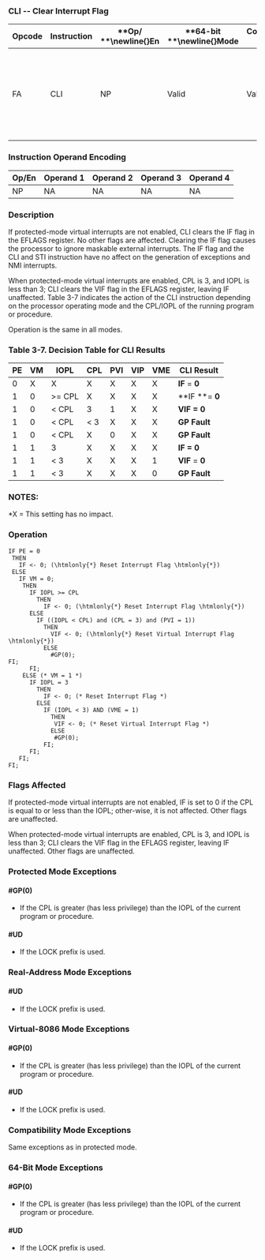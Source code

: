 ### CLI -- Clear Interrupt Flag


|**Opcode**|**Instruction**|**Op/ **\newline{}**En**|**64-bit **\newline{}**Mode**|**Compat/**\newline{}**Leg Mode**|**Description**|
|----------|---------------|------------------------|-----------------------------|---------------------------------|---------------|
|FA|CLI|NP|Valid|Valid|Clear interrupt flag; interrupts disabled when interrupt flag cleared.|
### Instruction Operand Encoding


|Op/En|Operand 1|Operand 2|Operand 3|Operand 4|
|-----|---------|---------|---------|---------|
|NP|NA|NA|NA|NA|
### Description


If protected-mode virtual interrupts are not enabled, CLI clears the IF flag in the EFLAGS register. No other flags are affected. Clearing the IF flag causes the processor to ignore maskable external interrupts. The IF flag and the CLI and STI instruction have no affect on the generation of exceptions and NMI interrupts.

When protected-mode virtual interrupts are enabled, CPL is 3, and IOPL is less than 3; CLI clears the VIF flag in the EFLAGS register, leaving IF unaffected. Table 3-7 indicates the action of the CLI instruction depending on the processor operating mode and the CPL/IOPL of the running program or procedure. 

Operation is the same in all modes.

### Table 3-7.  Decision Table for CLI Results


|**PE**|**VM**|**IOPL**|**CPL**|**PVI**|**VIP**|**VME**|**CLI Result**|
|------|------|--------|-------|-------|-------|-------|--------------|
|0|X|X|X|X|X|X|**IF** = **0**|
|1|0|>= CPL|X|X|X|X|**IF **= **0**|
|1|0|< CPL|3|1|X|X|**VIF **=** 0**|
|1|0|< CPL|< 3|X|X|X|**GP Fault**|
|1|0|< CPL|X|0|X|X|**GP Fault**|
|1|1|3|X|X|X|X|**IF **=** 0**|
|1|1|< 3|X|X|X|1|**VIF** = **0**|
|1|1|< 3|X|X|X|0|**GP Fault**|
### NOTES:


*X = This setting has no impact.


### Operation

```info-verb
IF PE = 0
 THEN
   IF <- 0; (\htmlonly{*} Reset Interrupt Flag \htmlonly{*})
 ELSE
   IF VM = 0;
    THEN
      IF IOPL >= CPL
        THEN
          IF <- 0; (\htmlonly{*} Reset Interrupt Flag \htmlonly{*})
      ELSE
        IF ((IOPL < CPL) and (CPL = 3) and (PVI = 1))
          THEN
            VIF <- 0; (\htmlonly{*} Reset Virtual Interrupt Flag \htmlonly{*})
          ELSE
            #GP(0);
FI;
      FI;
    ELSE (* VM = 1 *)
      IF IOPL = 3
        THEN
          IF <- 0; (* Reset Interrupt Flag *)
        ELSE 
          IF (IOPL < 3) AND (VME = 1)
            THEN
             VIF <- 0; (* Reset Virtual Interrupt Flag *)
            ELSE
             #GP(0);
          FI;
      FI;
   FI;
FI;
```
### Flags Affected


If protected-mode virtual interrupts are not enabled, IF is set to 0 if the CPL is equal to or less than the IOPL; other-wise, it is not affected. Other flags are unaffected.

When protected-mode virtual interrupts are enabled, CPL is 3, and IOPL is less than 3; CLI clears the VIF flag in the EFLAGS register, leaving IF unaffected. Other flags are unaffected.


### Protected Mode Exceptions

#### #GP(0)
* If the CPL is greater (has less privilege) than the IOPL of the current program or procedure. 

#### #UD
* If the LOCK prefix is used.

### Real-Address Mode Exceptions

#### #UD
* If the LOCK prefix is used.

### Virtual-8086 Mode Exceptions

#### #GP(0)
* If the CPL is greater (has less privilege) than the IOPL of the current program or procedure. 

#### #UD
* If the LOCK prefix is used.

### Compatibility Mode Exceptions



Same exceptions as in protected mode.


### 64-Bit Mode Exceptions

#### #GP(0)
* If the CPL is greater (has less privilege) than the IOPL of the current program or procedure. 

#### #UD
* If the LOCK prefix is used.
